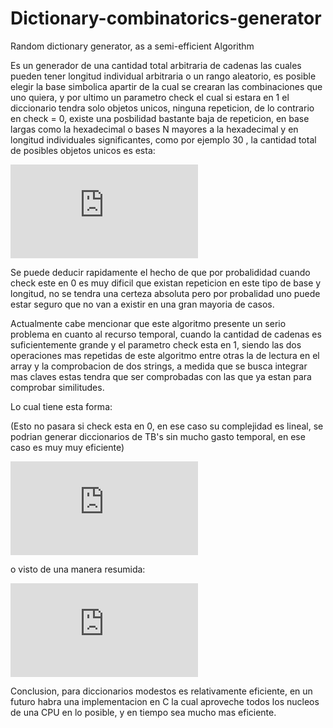 # Dictionary-combinatorics-generator
Random dictionary generator, as a semi-efficient Algorithm

Es un generador de una cantidad total arbitraria de cadenas las cuales pueden tener longitud individual arbitraria o un rango aleatorio, es posible elegir la base simbolica apartir de la cual se crearan las combinaciones que uno quiera, y por ultimo un parametro check el cual si estara en 1 el diccionario tendra solo objetos unicos, ninguna repeticion, de lo contrario en check = 0, existe una posbilidad bastante baja de repeticion, en base largas como la hexadecimal o bases N mayores a la hexadecimal y en longitud individuales significantes, como por ejemplo 30 , la cantidad total de posibles objetos unicos es esta:

![equation](https://latex.codecogs.com/png.latex?%5Cdpi%7B200%7D%2016%5E%7B30%7D%20%3D%201%2C3292279957849158729038070602803e&plus;36)

Se puede deducir rapidamente el hecho de que por probalididad cuando check este en 0 es muy dificil que existan repeticion en este tipo de base y longitud, no se tendra una certeza absoluta pero por probalidad uno puede estar seguro que no van a existir en una gran mayoria de casos.


Actualmente cabe mencionar que este algoritmo presente un serio problema en cuanto al recurso temporal, cuando la cantidad de cadenas es 
suficientemente grande y el parametro check esta en 1, siendo las dos operaciones mas repetidas de este algoritmo entre otras la de lectura en el array y la comprobacion de dos strings, a medida que se busca integrar mas claves estas tendra que ser comprobadas con las que ya estan para comprobar similitudes.

Lo cual tiene esta forma:

(Esto no pasara si check esta en 0, en ese caso su complejidad es lineal, se podrian generar diccionarios de TB's sin mucho gasto temporal, en ese caso es muy muy eficiente)

![equation](https://latex.codecogs.com/png.latex?%5Cdpi%7B200%7D%20%5Csum_%7Bi%20%3D%201%7D%5E%7BN%7Di%20%3D%201%20&plus;%202%20&plus;%203...%20%28N%20-%201%29%20&plus;%20N)

o visto de una manera resumida:

![equation](https://latex.codecogs.com/png.latex?%5Cdpi%7B200%7D%20%5Cfrac%7BN%28N%20&plus;%201%29%7D%7B2%7D)


Conclusion, para diccionarios modestos es relativamente eficiente, en un futuro habra una implementacion en C la cual aproveche todos los nucleos de una CPU en lo posible, y en tiempo sea mucho mas eficiente.
